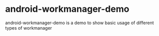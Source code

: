 # android-workmanager-demo
android-workmanager-demo is a demo to show basic usage of different types of workmanager
